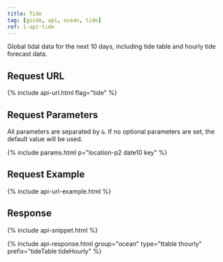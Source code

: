 ```yaml
---
title: Tide
tag: [guide, api, ocean, tide]
ref: 1-api-tide
---
```


Global tidal data for the next 10 days, including tide table and hourly tide forecast data.

## Request URL

{% include api-url.html flag="tide" %}

## Request Parameters

All parameters are separated by `&`. If no optional parameters are set, the default value will be used.

{% include params.html p="location-p2 date10 key" %}

## Request Example

{% include api-url-example.html %}

## Response

{% include api-snippet.html %}

{% include api-response.html group="ocean" type="ttable thourly" prefix="tideTable tideHourly" %}
